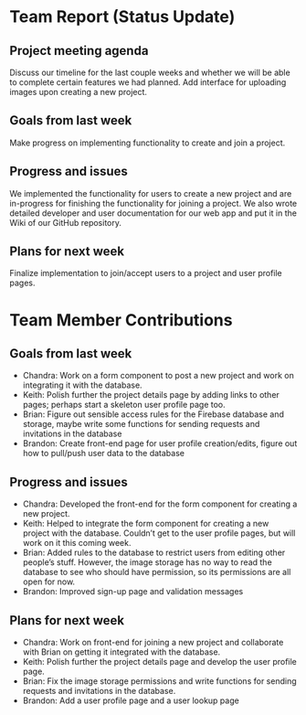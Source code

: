 # Team Report (Status Update)
## Project meeting agenda
Discuss our timeline for the last couple weeks and whether we will be able to complete certain features we had planned.
Add interface for uploading images upon creating a new project.

## Goals from last week
Make progress on implementing functionality to create and join a project.

## Progress and issues
We implemented the functionality for users to create a new project and are in-progress for finishing the functionality for joining a project. We also wrote detailed developer and user documentation for our web app and put it in the Wiki of our GitHub repository.

## Plans for next week
Finalize implementation to join/accept users to a project and user profile pages.

# Team Member Contributions
## Goals from last week
* Chandra: Work on a form component to post a new project and work on integrating it with the database.
* Keith: Polish further the project details page by adding links to other pages; perhaps start a skeleton user profile page too.
* Brian: Figure out sensible access rules for the Firebase database and storage, maybe write some functions for sending requests and invitations in the database
* Brandon: Create front-end page for user profile creation/edits, figure out how to pull/push user data to the database

## Progress and issues
* Chandra: Developed the front-end for the form component for creating a new project.
* Keith: Helped to integrate the form component for creating a new project with the database. Couldn’t get to the user profile pages, but will work on it this coming week.
* Brian: Added rules to the database to restrict users from editing other people’s stuff. However, the image storage has no way to read the database to see who should have permission, so its permissions are all open for now.
* Brandon: Improved sign-up page and validation messages

## Plans for next week
* Chandra: Work on front-end for joining a new project and collaborate with Brian on getting it integrated with the database.
* Keith: Polish further the project details page and develop the user profile page.
* Brian: Fix the image storage permissions and write functions for sending requests and invitations in the database.
* Brandon: Add a user profile page and a user lookup page
